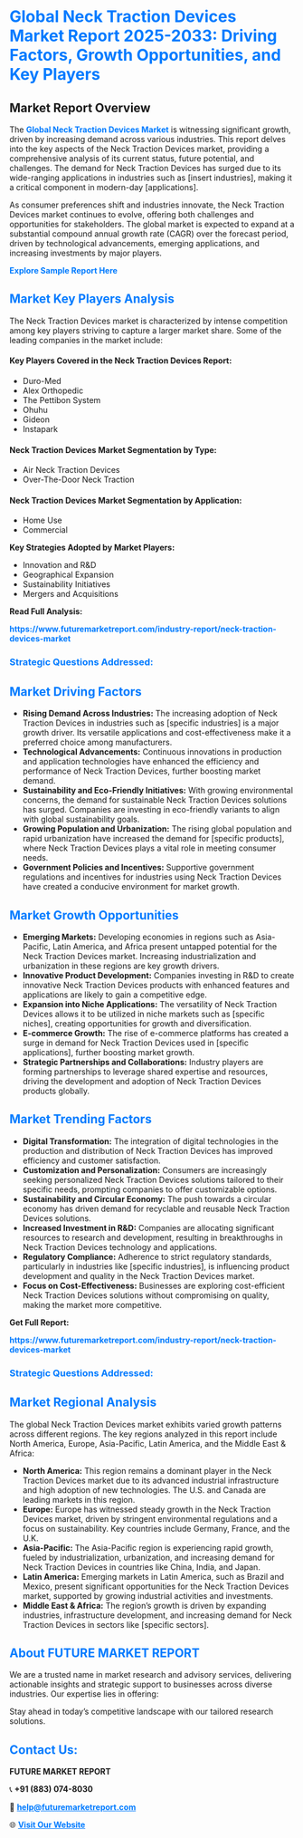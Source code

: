 <h1 style="color: #007BFF;">Global Neck Traction Devices Market Report 2025-2033: Driving Factors, Growth Opportunities, and Key Players</h1>

<section id="overview">
<h2>Market Report Overview</h2>
<p>The <a href="https://www.futuremarketreport.com/industry-report/neck-traction-devices-market" style="color: #007BFF; text-decoration: none;"><strong>Global Neck Traction Devices Market</strong></a> is witnessing significant growth, driven by increasing demand across various industries. This report delves into the key aspects of the Neck Traction Devices market, providing a comprehensive analysis of its current status, future potential, and challenges. The demand for Neck Traction Devices has surged due to its wide-ranging applications in industries such as [insert industries], making it a critical component in modern-day [applications].</p>
<p>As consumer preferences shift and industries innovate, the Neck Traction Devices market continues to evolve, offering both challenges and opportunities for stakeholders. The global market is expected to expand at a substantial compound annual growth rate (CAGR) over the forecast period, driven by technological advancements, emerging applications, and increasing investments by major players.</p>
</section>

<section id="overview">
<p><a href="https://www.futuremarketreport.com/request-sample/reportId=84293" style="color: #007BFF; text-decoration: none;"><strong>Explore Sample Report Here</strong></a></p>
</section>

<section id="key-players">
<h2 style="color: #007BFF;">Market Key Players Analysis</h2>
<p>The Neck Traction Devices market is characterized by intense competition among key players striving to capture a larger market share. Some of the leading companies in the market include:</p>
<h4>Key Players Covered in the Neck Traction Devices Report:</h4>
<ul><li>Duro-Med</li><li>Alex Orthopedic</li><li>The Pettibon System</li><li>Ohuhu</li><li>Gideon</li><li>Instapark</li></ul>
<h4>Neck Traction Devices Market Segmentation by Type:</h4>
<ul><li>Air Neck Traction Devices</li><li>Over-The-Door Neck Traction</li></ul>

<h4>Neck Traction Devices Market Segmentation by Application:</h4>
<ul><li>Home Use</li><li>Commercial</li></ul>
<p><strong>Key Strategies Adopted by Market Players:</strong></p>
<ul>
<li>Innovation and R&D</li>
<li>Geographical Expansion</li>
<li>Sustainability Initiatives</li>
<li>Mergers and Acquisitions</li>
</ul>
</section>

<section>
<p><strong>Read Full Analysis: </strong></p><a href="https://www.futuremarketreport.com/industry-report/neck-traction-devices-market" style="color: #007BFF; text-decoration: none;"><strong>https://www.futuremarketreport.com/industry-report/neck-traction-devices-market</strong></a>
<h3 style="color: #007BFF;">Strategic Questions Addressed:</h3>
</section>

<section id="driving-factors">
<h2 style="color: #007BFF;">Market Driving Factors</h2>
<ul>
<li><strong>Rising Demand Across Industries:</strong> The increasing adoption of Neck Traction Devices in industries such as [specific industries] is a major growth driver. Its versatile applications and cost-effectiveness make it a preferred choice among manufacturers.</li>
<li><strong>Technological Advancements:</strong> Continuous innovations in production and application technologies have enhanced the efficiency and performance of Neck Traction Devices, further boosting market demand.</li>
<li><strong>Sustainability and Eco-Friendly Initiatives:</strong> With growing environmental concerns, the demand for sustainable Neck Traction Devices solutions has surged. Companies are investing in eco-friendly variants to align with global sustainability goals.</li>
<li><strong>Growing Population and Urbanization:</strong> The rising global population and rapid urbanization have increased the demand for [specific products], where Neck Traction Devices plays a vital role in meeting consumer needs.</li>
<li><strong>Government Policies and Incentives:</strong> Supportive government regulations and incentives for industries using Neck Traction Devices have created a conducive environment for market growth.</li>
</ul>
</section>

<section id="growth-opportunities">
<h2 style="color: #007BFF;">Market Growth Opportunities</h2>
<ul>
<li><strong>Emerging Markets:</strong> Developing economies in regions such as Asia-Pacific, Latin America, and Africa present untapped potential for the Neck Traction Devices market. Increasing industrialization and urbanization in these regions are key growth drivers.</li>
<li><strong>Innovative Product Development:</strong> Companies investing in R&D to create innovative Neck Traction Devices products with enhanced features and applications are likely to gain a competitive edge.</li>
<li><strong>Expansion into Niche Applications:</strong> The versatility of Neck Traction Devices allows it to be utilized in niche markets such as [specific niches], creating opportunities for growth and diversification.</li>
<li><strong>E-commerce Growth:</strong> The rise of e-commerce platforms has created a surge in demand for Neck Traction Devices used in [specific applications], further boosting market growth.</li>
<li><strong>Strategic Partnerships and Collaborations:</strong> Industry players are forming partnerships to leverage shared expertise and resources, driving the development and adoption of Neck Traction Devices products globally.</li>
</ul>
</section>

<section id="trending-factors">
<h2 style="color: #007BFF;">Market Trending Factors</h2>
<ul>
<li><strong>Digital Transformation:</strong> The integration of digital technologies in the production and distribution of Neck Traction Devices has improved efficiency and customer satisfaction.</li>
<li><strong>Customization and Personalization:</strong> Consumers are increasingly seeking personalized Neck Traction Devices solutions tailored to their specific needs, prompting companies to offer customizable options.</li>
<li><strong>Sustainability and Circular Economy:</strong> The push towards a circular economy has driven demand for recyclable and reusable Neck Traction Devices solutions.</li>
<li><strong>Increased Investment in R&D:</strong> Companies are allocating significant resources to research and development, resulting in breakthroughs in Neck Traction Devices technology and applications.</li>
<li><strong>Regulatory Compliance:</strong> Adherence to strict regulatory standards, particularly in industries like [specific industries], is influencing product development and quality in the Neck Traction Devices market.</li>
<li><strong>Focus on Cost-Effectiveness:</strong> Businesses are exploring cost-efficient Neck Traction Devices solutions without compromising on quality, making the market more competitive.</li>
</ul>
</section>

<section>
<p><strong>Get Full Report: </strong></p><a href="https://www.futuremarketreport.com/industry-report/neck-traction-devices-market" style="color: #007BFF; text-decoration: none;"><strong>https://www.futuremarketreport.com/industry-report/neck-traction-devices-market</strong></a>
<h3 style="color: #007BFF;">Strategic Questions Addressed:</h3>
</section>


<section id="regional-analysis">
<h2 style="color: #007BFF;">Market Regional Analysis</h2>
<p>The global Neck Traction Devices market exhibits varied growth patterns across different regions. The key regions analyzed in this report include North America, Europe, Asia-Pacific, Latin America, and the Middle East & Africa:</p>
<ul>
<li><strong>North America:</strong> This region remains a dominant player in the Neck Traction Devices market due to its advanced industrial infrastructure and high adoption of new technologies. The U.S. and Canada are leading markets in this region.</li>
<li><strong>Europe:</strong> Europe has witnessed steady growth in the Neck Traction Devices market, driven by stringent environmental regulations and a focus on sustainability. Key countries include Germany, France, and the U.K.</li>
<li><strong>Asia-Pacific:</strong> The Asia-Pacific region is experiencing rapid growth, fueled by industrialization, urbanization, and increasing demand for Neck Traction Devices in countries like China, India, and Japan.</li>
<li><strong>Latin America:</strong> Emerging markets in Latin America, such as Brazil and Mexico, present significant opportunities for the Neck Traction Devices market, supported by growing industrial activities and investments.</li>
<li><strong>Middle East & Africa:</strong> The region’s growth is driven by expanding industries, infrastructure development, and increasing demand for Neck Traction Devices in sectors like [specific sectors].</li>
</ul>
</section>

<footer>
<h2 style="color: #007BFF;">About FUTURE MARKET REPORT</h2>
<p>We are a trusted name in market research and advisory services, delivering actionable insights and strategic support to businesses across diverse industries. Our expertise lies in offering:</p>

<p>Stay ahead in today’s competitive landscape with our tailored research solutions.</p>

<h2 style="color: #007BFF;">Contact Us:</h2>
<p><strong>FUTURE MARKET REPORT</strong></p>
<p>📞 <strong>+91 (883) 074-8030</strong></p>
<p>📧 <strong><a href="mailto:help@futuremarketreport.com" style="color: #007BFF;">help@futuremarketreport.com</a></strong></p>
<p>🌐 <strong><a href="https://www.futuremarketreport.com/" style="color: #007BFF;">Visit Our Website</a></strong></p>
</footer>